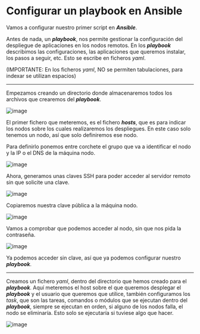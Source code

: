 # Configurar un playbook en Ansible

Vamos a configurar nuestro primer script en ***Ansible***.

Antes de nada, un ***playbook***, nos permite gestionar la configuración del despliegue de aplicaciones en los nodos remotos. En los ***playbook*** describimos las configuraciones, las aplicaciones que queremos instalar, los pasos a seguir, etc. Esto se escribe en ficheros *yaml*.

(IMPORTANTE: En los ficheros *yaml*, NO se permiten tabulaciones, para indexar se utilizan espacios)

_______________________________________________________________________________________

Empezamos creando un directorio donde almacenaremos todos los archivos que crearemos del ***playbook***.

![image](https://user-images.githubusercontent.com/91204696/213911428-f5227f41-7b3f-4b14-bee7-4682017ce869.png)

El primer fichero que meteremos, es el fichero ***hosts***, que es para indicar los nodos sobre los cuales realizaremos los despliegues. 
En este caso solo tenemos un nodo, así que solo definiremos ese nodo.

Para definirlo ponemos entre corchete el grupo que va a identificar el nodo y la IP o el DNS de la máquina nodo.

![image](https://user-images.githubusercontent.com/91204696/213912167-5a43cdb7-97b5-4f3b-b4a6-797f30bff73b.png)

Ahora, generamos unas claves SSH para poder acceder al servidor remoto sin que solicite una clave.

![image](https://user-images.githubusercontent.com/91204696/213912239-5ed46696-798d-4e77-badf-d20dfe2c9170.png)

Copiaremos nuestra clave pública a la máquina nodo.

![image](https://user-images.githubusercontent.com/91204696/213912517-bf294abd-2b30-4bc1-a826-5ff22bd47e80.png)

Vamos a comprobar que podemos acceder al nodo, sin que nos pida la contraseña.

![image](https://user-images.githubusercontent.com/91204696/213912574-6a225cfd-ee2e-43ec-8c93-74eb4d02bbbd.png)

Ya podemos acceder sin clave, así que ya podemos configurar nuestro ***playbook***.
_________________________________________________________________________________________

Creamos un fichero *yaml*, dentro del directorio que hemos creado para el ***playbook***. Aquí meteremos el host sobre el que queremos desplegar el ***playbook*** y el usuario que queremos que utilice, también configuramos los *task*, que son las tareas, comandos o módulos que se ejecutan dentro del ***playbook***, siempre se ejecutan en orden, si alguno de los nodos falla, el nodo se eliminaría. Esto solo se ejecutaría si tuviese algo que hacer.

![image](https://user-images.githubusercontent.com/91204696/214067704-9acd089c-63a8-4e10-8987-6f9cc34d90be.png)
